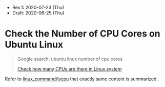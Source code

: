 * Rev.1: 2020-07-23 (Thu)
* Draft: 2020-06-25 (Thu)

# Check the Number of CPU Cores on Ubuntu Linux

> Google search: ubuntu linux number of cpu cores
>
> [Check how many CPUs are there in Linux system](https://www.cyberciti.biz/faq/check-how-many-cpus-are-there-in-linux-system/)

Refer to [linux_command/lscpu](../../linux_commands/lscpu.md) that exactly same content is summarized.
